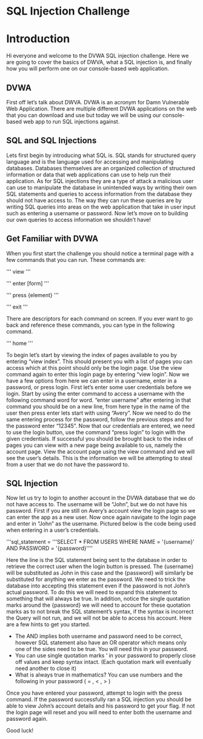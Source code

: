 # SQL Injection Challenge

# Introduction

Hi everyone and welcome to the DVWA SQL injection challenge. Here we are going to cover the basics of DWVA, what a SQL injection is, and finally how you will perform one on our console-based web application. 

## DVWA

First off let’s talk about DWVA. DVWA is an acronym for Damn Vulnerable Web Application. There are multiple different DVWA applications on the web that you can download and use but today we will be using our console-based web app to run SQL injections against.

## SQL and SQL Injections

Lets first begin by introducing what SQL is. SQL stands for structured query language and is the language used for accessing and manipulating databases. Databases themselves are an organized collection of structured information or data that web applications can use to help run their application. As for SQL injections they are a type of attack a malicious user can use to manipulate the database in unintended ways by writing their own SQL statements and queries to access information from the database they should not have access to. The way they can run these queries are by writing SQL queries into areas on the web application that take in user input such as entering a username or password. Now let’s move on to building our own queries to access information we shouldn’t have!

## Get Familiar with DVWA

When you first start the challenge you should notice a terminal page with a few commands that you can run. These commands are:

''' view <page> '''

''' enter [form] '''

''' press {element} '''

''' exit '''

There are descriptors for each command on screen. If you ever want to go back and reference these commands, you can type in the following command.

''' home '''

To begin let’s start by viewing the index of pages available to you by entering “view index”. This should present you with a list of pages you can access which at this point should only be the login page. Use the view command again to enter this login page by entering “view login”. Now we have a few options from here we can enter in a username, enter in a password, or press login. First let’s enter some user credentials before we login. Start by using the enter command to access a username with the following command word for word. “enter username” after entering in that command you should be on a new line, from here type in the name of the user then press enter lets start with using “Avery”. Now we need to do the same entering process for the password, follow the previous steps and for the password enter “12345”. Now that our credentials are entered, we need to use the login button, use the command “press login” to login with the given credentials. If successful you should be brought back to the index of pages you can view with a new page being available to us, namely the account page. View the account page using the view command and we will see the user’s details. This is the information we will be attempting to steal from a user that we do not have the password to.

## SQL Injection

Now let us try to login to another account in the DVWA database that we do not have access to. The username will be “John”, but we do not have his password. First if you are still on Avery’s account view the login page so we can enter the app as a new user. Now once again navigate to the login page and enter in “John” as the username. Pictured below is the code being used when entering in a user’s credentials.

'''sql_statement = '''SELECT * FROM USERS WHERE NAME = '{username}' AND PASSWORD = '{password}''''

Here the line is the SQL statement being sent to the database in order to retrieve the correct user when the login button is pressed. The {username} will be substituted as John in this case and the {password} will similarly be substituted for anything we enter as the password. We need to trick the database into accepting this statement even if the password is not John’s actual password. To do this we will need to expand this statement to something that will always be true. In addition, notice the single quotation marks around the {password} we will need to account for these quotation marks as to not break the SQL statement’s syntax, if the syntax is incorrect the Query will not run, and we will not be able to access his account. Here are a few hints to get you started.

-	The AND implies both username and password need to be correct, however SQL statement also have an OR operator which means only one of the sides need to be true. You will need this in your password.
-	You can use single quotation marks ‘ in your password to properly close off values and keep syntax intact. (Each quotation mark will eventually need another to close it)
-	What is always true in mathematics? You can use numbers and the following in your password ( = , < , > )

Once you have entered your password, attempt to login with the press command. If the password successfully ran a SQL injection you should be able to view John’s account details and his password to get your flag. If not the login page will reset and you will need to enter both the username and password again.

Good luck!
